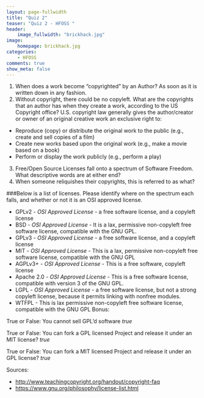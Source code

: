 ```yaml
---
layout: page-fullwidth
title: "Quiz 2"
teaser: "Quiz 2 - HFOSS "
header:
    image_fullwidth: "brickhack.jpg"
image:
    homepage: brickhack.jpg
categories:
    - HFOSS
comments: true
show_meta: false
---
```



1. When does a work become “copyrighted” by an Author? 
As soon as it is written down in any fashion. 
2. Without copyright, there could be no copyleft. What are the copyrights that an author has when they create a work, according to the US Copyright office?
U.S. copyright law generally gives the author/creator or owner of an original creative work an exclusive right to:

- Reproduce (copy) or distribute the original work to the public (e.g., create and sell copies of a film)
- Create new works based upon the original work (e.g., make a movie based on a book)
- Perform or display the work publicly (e.g., perform a play)

3. Free/Open Source Licenses fall onto a spectrum of Software Freedom. What descriptive words are at either end?
4. When someone reliquishes their copyrights, this is referred to as what?


###Below is a list of licenses. Please identify where on the spectrum each falls, and whether or not it is an OSI approved license.

- GPLv2 - *OSI Approved License* - a free software license, and a copyleft license
- BSD - *OSI Approved License* - It is a lax, permissive non-copyleft free software license, compatible with the GNU GPL.
- GPLv3 - *OSI Approved License* - a free software license, and a copyleft license
- MIT - *OSI Approved License* - This is a lax, permissive non-copyleft free software license, compatible with the GNU GPL
- AGPLv3+ - *OSI Approved License* - This is a free software, copyleft license 
- Apache 2.0 - *OSI Approved License* - This is a free software license, compatible with version 3 of the GNU GPL.
- LGPL - *OSI Approved License* - a free software license, but not a strong copyleft license, because it permits linking with nonfree modules. 
- WTFPL - This is lax permissive non-copyleft free software license, compatible with the GNU GPL 
Bonus:

True or False: You cannot sell GPL’d software *true*

True or False: You can fork a GPL licensed Project and release it under an MIT license? *true*

True or False: You can fork a MIT licensed Project and release it under an GPL license? *true*


Sources: 
- http://www.teachingcopyright.org/handout/copyright-faq
- https://www.gnu.org/philosophy/license-list.html